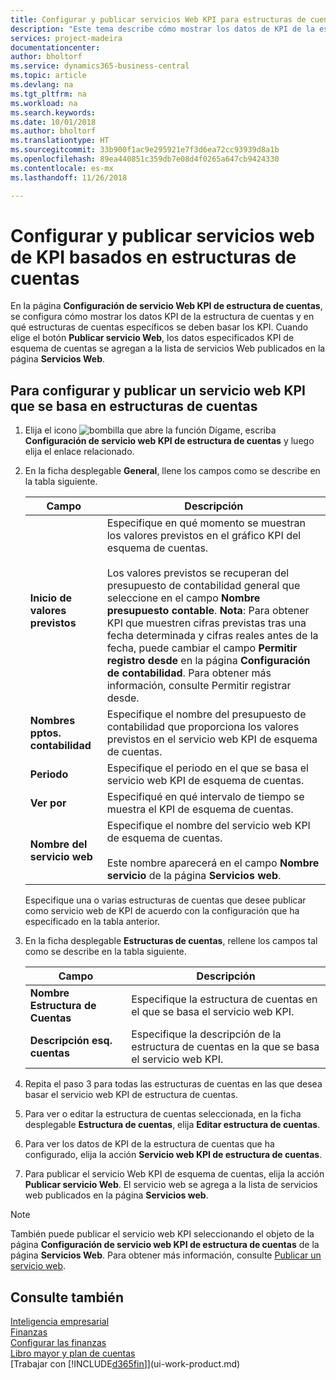 ```yaml
---
title: Configurar y publicar servicios Web KPI para estructuras de cuentas | Documentos de Microsoft
description: "Este tema describe cómo mostrar los datos de KPI de la estructura de cuentas en función de estructuras de cuentas específicas."
services: project-madeira
documentationcenter: 
author: bholtorf
ms.service: dynamics365-business-central
ms.topic: article
ms.devlang: na
ms.tgt_pltfrm: na
ms.workload: na
ms.search.keywords: 
ms.date: 10/01/2018
ms.author: bholtorf
ms.translationtype: HT
ms.sourcegitcommit: 33b900f1ac9e295921e7f3d6ea72cc93939d8a1b
ms.openlocfilehash: 89ea440851c359db7e08d4f0265a647cb9424330
ms.contentlocale: es-mx
ms.lasthandoff: 11/26/2018

---
```

# <a name="set-up-and-publish-kpi-web-services-based-on-account-schedules"></a>Configurar y publicar servicios web de KPI basados en estructuras de cuentas
En la página **Configuración de servicio Web KPI de estructura de cuentas**, se configura cómo mostrar los datos KPI de la estructura de cuentas y en qué estructuras de cuentas específicos se deben basar los KPI. Cuando elige el botón **Publicar servicio Web**, los datos especificados KPI de esquema de cuentas se agregan a la lista de servicios Web publicados en la página **Servicios Web**.  

## <a name="to-set-up-and-publish-a-kpi-web-service-that-is-based-on-account-schedules"></a>Para configurar y publicar un servicio web KPI que se basa en estructuras de cuentas  
1.  Elija el icono ![bombilla que abre la función Dígame](media/ui-search/search_small.png "Dígame que desea hacer"), escriba **Configuración de servicio web KPI de estructura de cuentas** y luego elija el enlace relacionado.  
2.  En la ficha desplegable **General**, llene los campos como se describe en la tabla siguiente.  

    |Campo|Descripción|  
    |---------------------------------|---------------------------------------|  
    |**Inicio de valores previstos**|Especifique en qué momento se muestran los valores previstos en el gráfico KPI del esquema de cuentas.<br /><br /> Los valores previstos se recuperan del presupuesto de contabilidad general que seleccione en el campo **Nombre presupuesto contable**. **Nota**: Para obtener KPI que muestren cifras previstas tras una fecha determinada y cifras reales antes de la fecha, puede cambiar el campo **Permitir registro desde** en la página **Configuración de contabilidad**. Para obtener más información, consulte Permitir registrar desde.|  
    |**Nombres pptos. contabilidad**|Especifique el nombre del presupuesto de contabilidad que proporciona los valores previstos en el servicio web KPI de esquema de cuentas.|  
    |**Periodo**|Especifique el periodo en el que se basa el servicio web KPI de esquema de cuentas.|  
    |**Ver por**|Especifiqué en qué intervalo de tiempo se muestra el KPI de esquema de cuentas.|  
    |**Nombre del servicio web**|Especifique el nombre del servicio web KPI de esquema de cuentas.<br /><br /> Este nombre aparecerá en el campo **Nombre servicio** de la página **Servicios web**.|  

    Especifique una o varias estructuras de cuentas que desee publicar como servicio web de KPI de acuerdo con la configuración que ha especificado en la tabla anterior.  

3.  En la ficha desplegable **Estructuras de cuentas**, rellene los campos tal como se describe en la tabla siguiente.  

    |Campo|Descripción|  
    |---------------------------------|---------------------------------------|  
    |**Nombre Estructura de Cuentas**|Especifique la estructura de cuentas en el que se basa el servicio web KPI.|  
    |**Descripción esq. cuentas**|Especifique la descripción de la estructura de cuentas en la que se basa el servicio web KPI.|  

4.  Repita el paso 3 para todas las estructuras de cuentas en las que desea basar el servicio web KPI de estructura de cuentas.  
5.  Para ver o editar la estructura de cuentas seleccionada, en la ficha desplegable **Estructura de cuentas**, elija **Editar estructura de cuentas**.  
6.  Para ver los datos de KPI de la estructura de cuentas que ha configurado, elija la acción **Servicio web KPI de estructura de cuentas**.  
7.  Para publicar el servicio Web KPI de esquema de cuentas, elija la acción **Publicar servicio Web**. El servicio web se agrega a la lista de servicios web publicados en la página **Servicios web**.  

> [!NOTE]  
>  También puede publicar el servicio web KPI seleccionando el objeto de la página **Configuración de servicio web KPI de estructura de cuentas** de la página **Servicios Web**. Para obtener más información, consulte [Publicar un servicio web](across-how-publish-web-service.md).  

## <a name="see-also"></a>Consulte también  
[Inteligencia empresarial](bi.md)  
[Finanzas](finance.md)  
[Configurar las finanzas](finance-setup-finance.md)  
[Libro mayor y plan de cuentas](finance-general-ledger.md)  
[Trabajar con [!INCLUDE[d365fin](includes/d365fin_md.md)]](ui-work-product.md)

